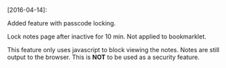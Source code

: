 [2016-04-14]:

Added feature with passcode locking.

Lock notes page after inactive for 10 min. Not applied to bookmarklet.

This feature only uses javascript to block viewing the notes. Notes are still output to the browser. This is **NOT** to be used as a security feature.
